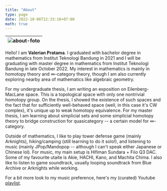 ```yaml
---
title: "About"
type: page
date: 2022-10-06T22:33:10+07:00
math: true
---
```


|![about-foto](https://res.cloudinary.com/ddtggb6fb/image/upload/c_scale,w_620/v1665072931/about_photo_xxktvy.jpg)|
|:--:|

Hello! I am **Valerian Pratama**. I graduated with bachelor degree in mathematics from Institut Teknologi Bandung in 2021 and I will be graduating with master degree in mathematics from Institut Teknologi Bandung in late October 2022. My interest in mathematics is mainly in homotopy theory and $\infty$-category theory, though I am also currently exploring nearby area of mathematics like algebraic geometry.

For my undergraduate thesis, I am writing an exposition on Eilenberg-MacLane space. This is a topological space with only one nontrivial homotopy group. On the thesis, I showed the existence of such spaces and the fact that for sufficiently well-behaved space (well, in this case it's CW complex), it's unique up to weak homotopy equivalence. For my master thesis, I am learning about simplicial sets and some simplicial homotopy theory to bridge construction for quasicategory -- a certain model for $\infty$-category.

Outside of mathematics, I like to play tower defense game (mainly Arknights), hiking/camping (still learning to do it solo!), and listening to music (mainly JPop/Mandopop -- although I can't speak either Japanese or Chinese lol). For music, my main setup is Hifiman Sundara + Fiio Q3 DAC. Some of my favourite utaite is Akie, HACHI, Kano, and Machita Chima. I also like to listen to game soundtrack, usually looping soundtrack from Blue Archive or Arknights while working.

For a bit more look to my music preference, here's my (curated) Youtube [playlist](https://www.youtube.com/playlist?list=PLUmSBNs2YOUWp-USa3rfgZUN9rQWy6X54).